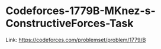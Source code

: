 # Codeforces-1779B-MKnez-s-ConstructiveForces-Task
Link: https://codeforces.com/problemset/problem/1779/B
